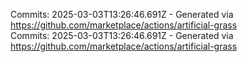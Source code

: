 Commits: 2025-03-03T13:26:46.691Z - Generated via https://github.com/marketplace/actions/artificial-grass
<br>
Commits: 2025-03-03T13:26:46.691Z - Generated via https://github.com/marketplace/actions/artificial-grass
<br>
